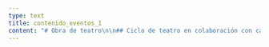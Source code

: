 ```yaml
---
type: text
title: contenido_eventos_1
content: "# Obra de teatro\n\n## Ciclo de teatro en colaboración con casa Musa\n\n\"Bajo la verde sombra\"\r\n\nObra de Hernán Galindo en estreno de temporada. Un romántico relato sobre el amor, el deseo y los secretos entre generaciones; un hombre mayor y dos mujeres que viven al lado de un río en Veracruz; dos muchachos que revelan un conflicto en una barca; todo ello conformando los antecedentes de una familia el día en que celebran los 50 años de casados. Una obra que llega al corazón.\r\n\n\rLunes 29 de octubre\n\n9 p.m. \n\nCosto: $300 pesos \n\nSepara tus boletos: contacto@elmundoescribe.org | (81) 2718-0074, (81) 8335-4082"
---
```


